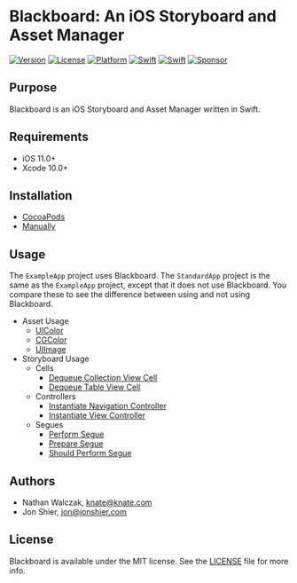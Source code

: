 # Blackboard: An iOS Storyboard and Asset Manager

[![Version](https://img.shields.io/badge/version-6.3.0-brightgreen.svg)]()
[![License](https://img.shields.io/badge/license-MIT-222222.svg)](http://opensource.org/licenses/MIT)
[![Platform](https://img.shields.io/badge/platform-ios-lightgrey.svg)](https://developer.apple.com/ios/)
[![Swift](https://img.shields.io/badge/swift-4.2-yellow.svg)](https://swift.org)
[![Swift](https://img.shields.io/badge/swift-5.0-yellow.svg)](https://swift.org)
[![Sponsor](https://img.shields.io/badge/Sponsor-Detroit%20Labs-000000.svg)](http://www.detroitlabs.com/)

## Purpose

Blackboard is an iOS Storyboard and Asset Manager written in Swift.

## Requirements

- iOS 11.0+
- Xcode 10.0+

## Installation

- [CocoaPods](/README/Installation/CocoaPods.md)
- [Manually](/README/Installation/Manually.md)

## Usage

The `ExampleApp` project uses Blackboard.
The `StandardApp` project is the same as the `ExampleApp` project, except that it does not use Blackboard.
You compare these to see the difference between using and not using Blackboard.

- Asset Usage
  - [UIColor](/README/Usage/UIColor.md)
  - [CGColor](/README/Usage/CGColor.md)
  - [UIImage](/README/Usage/UIImage.md)
- Storyboard Usage
  - Cells
    - [Dequeue Collection View Cell](/README/Usage/UICollectionViewCell.md)
    - [Dequeue Table View Cell](/README/Usage/UITableViewCell.md)
  - Controllers
    - [Instantiate Navigation Controller](/README/Usage/UINavigationController.md)
    - [Instantiate View Controller](/README/Usage/UIViewController.md)
  - Segues
    - [Perform Segue](/README/Usage/UIStoryboardSeguePerform.md)
    - [Prepare Segue](/README/Usage/UIStoryboardSeguePrepare.md)
    - [Should Perform Segue](/README/Usage/UIStoryboardSegueShouldPerform.md)

## Authors

- Nathan Walczak, knate@knate.com
- Jon Shier, jon@jonshier.com

## License

Blackboard is available under the MIT license. See the [LICENSE](LICENSE) file for more info.
